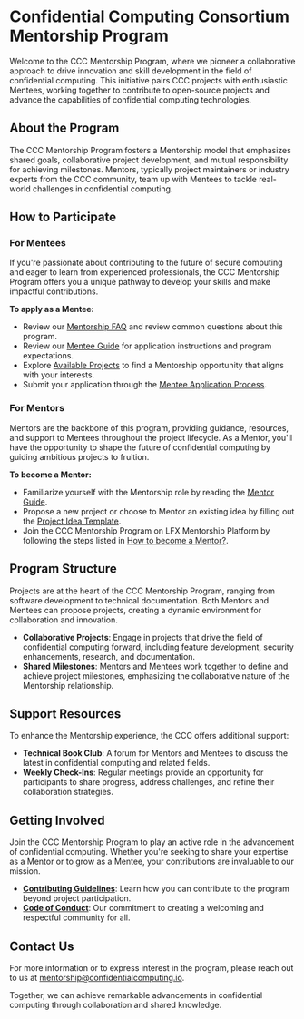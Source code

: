 # Confidential Computing Consortium Mentorship Program

Welcome to the CCC Mentorship Program, where we pioneer a collaborative approach to drive innovation and skill development in the field of confidential computing. This initiative pairs CCC projects with enthusiastic Mentees, working together to contribute to open-source projects and advance the capabilities of confidential computing technologies.

## About the Program

The CCC Mentorship Program fosters a Mentorship model that emphasizes shared goals, collaborative project development, and mutual responsibility for achieving milestones. Mentors, typically project maintainers or industry experts from the CCC community, team up with Mentees to tackle real-world challenges in confidential computing.

## How to Participate

### For Mentees

If you're passionate about contributing to the future of secure computing and eager to learn from experienced professionals, the CCC Mentorship Program offers you a unique pathway to develop your skills and make impactful contributions.

**To apply as a Mentee:**

- Review our [Mentorship FAQ](mentorshipFAQ.md) and review common questions about this program. 
- Review our [Mentee Guide](mentees/README.md) for application instructions and program expectations.
- Explore [Available Projects](Projects.md) to find a Mentorship opportunity that aligns with your interests.
- Submit your application through the [Mentee Application Process](mentees/README.md#application-process).

### For Mentors

Mentors are the backbone of this program, providing guidance, resources, and support to Mentees throughout the project lifecycle. As a Mentor, you'll have the opportunity to shape the future of confidential computing by guiding ambitious projects to fruition.

**To become a Mentor:**

- Familiarize yourself with the Mentorship role by reading the [Mentor Guide](mentors/README.md).
- Propose a new project or choose to Mentor an existing idea by filling out the [Project Idea Template](PROJECT_IDEA_TEMPLATE.md).
- Join the CCC Mentorship Program on LFX Mentorship Platform by following the steps listed in [How to become a Mentor?](mentors/README.md#how-to-become-a-mentor).

## Program Structure

Projects are at the heart of the CCC Mentorship Program, ranging from software development to technical documentation. Both Mentors and Mentees can propose projects, creating a dynamic environment for collaboration and innovation.

- **Collaborative Projects**: Engage in projects that drive the field of confidential computing forward, including feature development, security enhancements, research, and documentation.
- **Shared Milestones**: Mentors and Mentees work together to define and achieve project milestones, emphasizing the collaborative nature of the Mentorship relationship.

## Support Resources

To enhance the Mentorship experience, the CCC offers additional support:

- **Technical Book Club**: A forum for Mentors and Mentees to discuss the latest in confidential computing and related fields.
- **Weekly Check-Ins**: Regular meetings provide an opportunity for participants to share progress, address challenges, and refine their collaboration strategies.

## Getting Involved

Join the CCC Mentorship Program to play an active role in the advancement of confidential computing. Whether you're seeking to share your expertise as a Mentor or to grow as a Mentee, your contributions are invaluable to our mission.

- **[Contributing Guidelines](CONTRIBUTING.md)**: Learn how you can contribute to the program beyond project participation.
- **[Code of Conduct](CODE_OF_CONDUCT.md)**: Our commitment to creating a welcoming and respectful community for all.

## Contact Us

For more information or to express interest in the program, please reach out to us at [mentorship@confidentialcomputing.io](mailto:mentorship@confidentialcomputing.io).

Together, we can achieve remarkable advancements in confidential computing through collaboration and shared knowledge.
